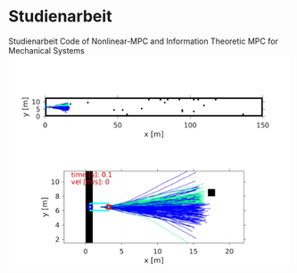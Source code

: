 # Studienarbeit
Studienarbeit Code of Nonlinear-MPC and Information Theoretic MPC for Mechanical Systems
![](Gifs\dyn_obs_2.gif)